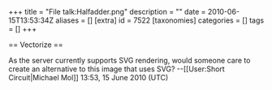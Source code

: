 +++
title = "File talk:Halfadder.png"
description = ""
date = 2010-06-15T13:53:34Z
aliases = []
[extra]
id = 7522
[taxonomies]
categories = []
tags = []
+++

== Vectorize ==

As the server currently supports SVG rendering, would someone care to create an alternative to this image that uses SVG? --[[User:Short Circuit|Michael Mol]] 13:53, 15 June 2010 (UTC)
